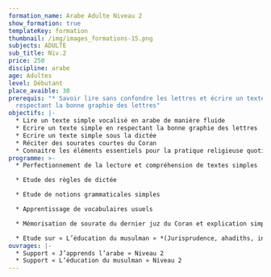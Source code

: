 ```yaml
---
formation_name: Arabe Adulte Niveau 2
show_formation: true
templateKey: formation
thumbnail: /img/images_formations-15.png
subjects: ADULTE
sub_title: Niv.2
price: 250
discipline: arabe
age: Adultes
level: Débutant
place_avaible: 30
prerequis: "* Savoir lire sans confondre les lettres et écrire un texte court en
  respectant la bonne graphie des lettres"
objectifs: |-
  * Lire un texte simple vocalisé en arabe de manière fluide
  * Ecrire un texte simple en respectant la bonne graphie des lettres 
  * Ecrire un texte simple sous la dictée
  * Réciter des sourates courtes du Coran
  * Connaitre les éléments essentiels pour la pratique religieuse quotidienne
programme: >-
  * Perfectionnement de la lecture et compréhension de textes simples

  * Etude des règles de dictée 

  * Etude de notions grammaticales simples

  * Apprentissage de vocabulaires usuels

  * Mémorisation de sourate du dernier juz du Coran et explication simplifiée

  * Etude sur « L’éducation du musulman » *(Jurisprudence, ahadiths, invocations, comportement …)*
ouvrages: |-
  * Support « J’apprends l’arabe » Niveau 2
  * Support « L’éducation du musulman » Niveau 2
---
```

